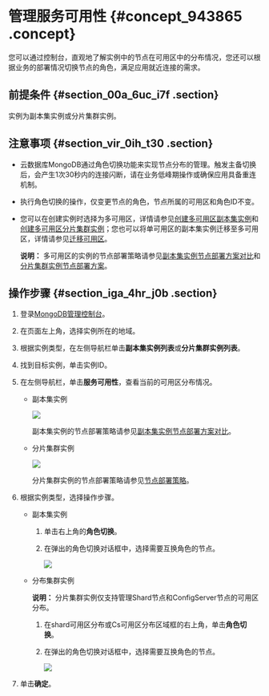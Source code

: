 # 管理服务可用性 {#concept_943865 .concept}

您可以通过控制台，直观地了解实例中的节点在可用区中的分布情况，您还可以根据业务的部署情况切换节点的角色，满足应用就近连接的需求。

## 前提条件 {#section_00a_6uc_i7f .section}

实例为副本集实例或分片集群实例。

## 注意事项 {#section_vir_0ih_t30 .section}

-   云数据库MongoDB通过角色切换功能来实现节点分布的管理。触发主备切换后，会产生1次30秒内的连接闪断，请在业务低峰期操作或确保应用具备重连机制。
-   执行角色切换的操作，仅变更节点的角色，节点所属的可用区和角色ID不变。
-   您可以在创建实例时选择为多可用区，详情请参见[创建多可用区副本集实例](intl.zh-CN/用户指南/同城容灾解决方案/创建多可用区副本集实例.md#)和[创建多可用区分片集群实例](intl.zh-CN/用户指南/同城容灾解决方案/创建多可用区分片集群实例.md#)；您也可以将单可用区的副本集实例迁移至多可用区，详情请参见[迁移可用区](intl.zh-CN/用户指南/实例管理/迁移可用区.md#)。

    **说明：** 多可用区的实例的节点部署策略请参见[副本集实例节点部署方案对比](intl.zh-CN/用户指南/同城容灾解决方案/创建多可用区副本集实例.md#section_wjr_qpj_wgb)和[分片集群实例节点部署方案](intl.zh-CN/用户指南/同城容灾解决方案/创建多可用区分片集群实例.md#section_wjr_qpj_wgb)。


## 操作步骤 {#section_iga_4hr_j0b .section}

1.  登录[MongoDB管理控制台](https://mongodb.console.aliyun.com/)。
2.  在页面左上角，选择实例所在的地域。
3.  根据实例类型，在左侧导航栏单击**副本集实例列表**或**分片集群实例列表**。
4.  找到目标实例，单击实例ID。
5.  在左侧导航栏，单击**服务可用性**，查看当前的可用区分布情况。
    -   副本集实例

        ![](http://static-aliyun-doc.oss-cn-hangzhou.aliyuncs.com/assets/img/763338/156197038950550_zh-CN.png)

        副本集实例的节点部署策略请参见[副本集实例节点部署方案对比](intl.zh-CN/用户指南/同城容灾解决方案/创建多可用区副本集实例.md#section_wjr_qpj_wgb)。

    -   分片集群实例

        ![](http://static-aliyun-doc.oss-cn-hangzhou.aliyuncs.com/assets/img/763338/156197038950551_zh-CN.png)

        分片集群实例的节点部署策略请参见[节点部署策略](intl.zh-CN/用户指南/同城容灾解决方案/创建多可用区分片集群实例.md#section_wjr_qpj_wgb)。

6.  根据实例类型，选择操作步骤。
    -   副本集实例
        1.  单击右上角的**角色切换**。
        2.  在弹出的角色切换对话框中，选择需要互换角色的节点。

            ![](http://static-aliyun-doc.oss-cn-hangzhou.aliyuncs.com/assets/img/763338/156197039050552_zh-CN.png)

    -   分布集群实例

        **说明：** 分片集群实例仅支持管理Shard节点和ConfigServer节点的可用区分布。

        1.  在shard可用区分布或Cs可用区分布区域框的右上角，单击**角色切换**。
        2.  在弹出的角色切换对话框中，选择需要互换角色的节点。

            ![](http://static-aliyun-doc.oss-cn-hangzhou.aliyuncs.com/assets/img/763338/156197039050552_zh-CN.png)

7.  单击**确定**。

